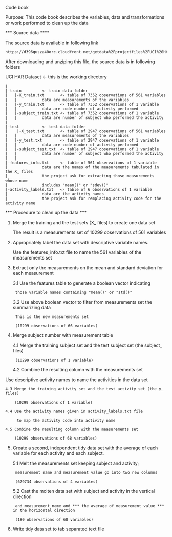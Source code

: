 Code book

Purpose: This code book describes the variables, data and transformations
	or work performed to clean up the data

*** Source data ****

The source data is available in following link

    https://d396qusza40orc.cloudfront.net/getdata%2Fprojectfiles%2FUCI%20HAR%20Dataset.zip 


After downloading and unziping this file, the source data is in following folders

UCI HAR Dataset			<- this is the working directory

    |
    |-train			<- train data folder
    |   |-X_train.txt		<- table of 7352 observations of 561 variables
    |  	|			data are measurements of the variables
    |   |-y_train.txt		<- table of 7352 observations of 1 variable
    | 	|			data are code number of activity performed
    | 	|-subject_train.txt	<- table of 7352 observations of 1 variable
    |   |			data are number of subject who performed the activity
    |
    |-test			<- test data folder
    |    |-X_test.txt		<- table of 2947 observations of 561 variables
    |   |			data are measurements of the variables
    |   |-y_test.txt		<- table of 2947 observations of 1 variable
    |  	|			data are code number of activity performed
    |  	|-subject_test.txt	<- table of 2947 observations of 1 variable
    |  	|			data are number of subject who performed the activity
    |   |
    |-features_info.txt		<- table of 561 observations of 1 variable
    |				data are the names of the measurements tabulated in the X_ files
    |				the project ask for extracting those measurements whose name
    |				includes "mean()" or "sdev()"
    |-activity_labels.txt	<- table of 6 observations of 1 variable
    |				data are the activity names
    |				the project ask for remplacing activity code for the activity name


*** Procedure to clean up the data ***

1. Merge the training and the test sets (X_ files) to create one data set

	The result is a measurements set of 10299 observations of 561 variables



2. Appropriately label the data set with descriptive variable names. 

	Use the features_info.txt file to name the 561 variables of the measurements set



3. Extract only the measurements on the mean and standard deviation for each measurement

	3.1 Use the features table to generate a boolean vector indicating 

		those variable names containing "mean()" or "std()"

	3.2 Use above boolean vector to filter from measurements set the summarizing data

		This is the new measurements set 

		(10299 observations of 66 variables)

 

4. Merge subject number with measurement table

 	4.1 Merge the training subject set and the test subject set (the subject_ files)

		(10299 observations of 1 variable)

	4.2 Combine the resulting column with the measurements set

  Use descriptive activity names to name the activities in the data set

	4.3 Merge the training activity set and the test activity set (the y_ files)

		(10299 observations of 1 variable)

	4.4 Use the activity names given in activity_labels.txt file

	     to map the activity code into activity name

	4.5 Combine the resulting column with the measurements set

		(10299 observations of 68 variables)



5. Create a second, independent tidy data set with the average of each variable for each activity and each subject. 

	5.1 Melt the measurements set keeping subject and activity;

		measurement name and measurement value go into two new columns

		(679734 observations of 4 variables)

	5.2 Cast the molten data set with subject and activity in the vertical direction

		and measurement name and *** the average of measurement value *** in the horizontal direction

		(180 observations of 68 variables)



6.  Write tidy data set to tab separated text file


